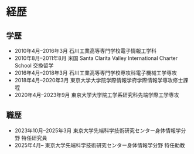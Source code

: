 # 経歴
## 学歴
- 2010年4月–2016年3月 石川工業高等専門学校電子情報工学科
- 2010年8月–2011年8月 米国 Santa Clarita Valley International Charter School 交換留学
- 2016年4月–2018年3月 石川工業高等専門学校専攻科電子機械工学専攻
- 2018年4月–2020年3月 東京大学大学院学際情報学府学際情報学専攻修士課程
- 2020年4月–2023年9月 東京大学大学院工学系研究科先端学際工学専攻

## 職歴
- 2023年10月–2025年3月 東京大学先端科学技術研究センター身体情報学分野 特任研究員
- 2025年4月– 東京大学先端科学技術研究センター身体情報学分野 特任助教